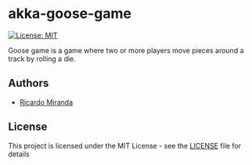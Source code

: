 # akka-goose-game

[![License: MIT](https://img.shields.io/badge/License-MIT-yellow.svg)](https://opensource.org/licenses/MIT)

Goose game is a game where two or more players move pieces around a track by rolling a die. 

## Authors
* [Ricardo Miranda](https://github.com/ricardomiranda)

## License
This project is licensed under the MIT License - see the [LICENSE](LICENSE) file for details
